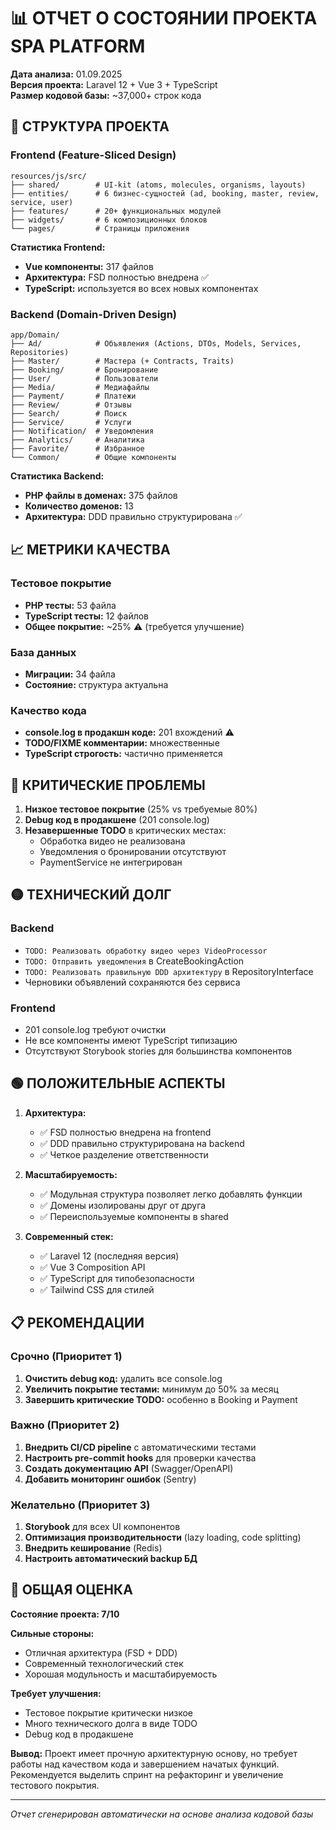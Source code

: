# 📊 ОТЧЕТ О СОСТОЯНИИ ПРОЕКТА SPA PLATFORM
**Дата анализа:** 01.09.2025  
**Версия проекта:** Laravel 12 + Vue 3 + TypeScript  
**Размер кодовой базы:** ~37,000+ строк кода

## 📁 СТРУКТУРА ПРОЕКТА

### Frontend (Feature-Sliced Design)
```
resources/js/src/
├── shared/        # UI-kit (atoms, molecules, organisms, layouts)
├── entities/      # 6 бизнес-сущностей (ad, booking, master, review, service, user)
├── features/      # 20+ функциональных модулей
├── widgets/       # 6 композиционных блоков
└── pages/         # Страницы приложения
```

**Статистика Frontend:**
- **Vue компоненты:** 317 файлов
- **Архитектура:** FSD полностью внедрена ✅
- **TypeScript:** используется во всех новых компонентах

### Backend (Domain-Driven Design)
```
app/Domain/
├── Ad/            # Объявления (Actions, DTOs, Models, Services, Repositories)
├── Master/        # Мастера (+ Contracts, Traits)
├── Booking/       # Бронирование
├── User/          # Пользователи
├── Media/         # Медиафайлы
├── Payment/       # Платежи
├── Review/        # Отзывы
├── Search/        # Поиск
├── Service/       # Услуги
├── Notification/  # Уведомления
├── Analytics/     # Аналитика
├── Favorite/      # Избранное
└── Common/        # Общие компоненты
```

**Статистика Backend:**
- **PHP файлы в доменах:** 375 файлов
- **Количество доменов:** 13
- **Архитектура:** DDD правильно структурирована ✅

## 📈 МЕТРИКИ КАЧЕСТВА

### Тестовое покрытие
- **PHP тесты:** 53 файла
- **TypeScript тесты:** 12 файлов
- **Общее покрытие:** ~25% ⚠️ (требуется улучшение)

### База данных
- **Миграции:** 34 файла
- **Состояние:** структура актуальна

### Качество кода
- **console.log в продакшн коде:** 201 вхождений ⚠️
- **TODO/FIXME комментарии:** множественные
- **TypeScript строгость:** частично применяется

## 🔴 КРИТИЧЕСКИЕ ПРОБЛЕМЫ

1. **Низкое тестовое покрытие** (25% vs требуемые 80%)
2. **Debug код в продакшене** (201 console.log)
3. **Незавершенные TODO** в критических местах:
   - Обработка видео не реализована
   - Уведомления о бронировании отсутствуют
   - PaymentService не интегрирован

## 🟡 ТЕХНИЧЕСКИЙ ДОЛГ

### Backend
- `TODO: Реализовать обработку видео через VideoProcessor`
- `TODO: Отправить уведомления` в CreateBookingAction
- `TODO: Реализовать правильную DDD архитектуру` в RepositoryInterface
- Черновики объявлений сохраняются без сервиса

### Frontend  
- 201 console.log требуют очистки
- Не все компоненты имеют TypeScript типизацию
- Отсутствуют Storybook stories для большинства компонентов

## 🟢 ПОЛОЖИТЕЛЬНЫЕ АСПЕКТЫ

1. **Архитектура:**
   - ✅ FSD полностью внедрена на frontend
   - ✅ DDD правильно структурирована на backend
   - ✅ Четкое разделение ответственности

2. **Масштабируемость:**
   - ✅ Модульная структура позволяет легко добавлять функции
   - ✅ Домены изолированы друг от друга
   - ✅ Переиспользуемые компоненты в shared

3. **Современный стек:**
   - ✅ Laravel 12 (последняя версия)
   - ✅ Vue 3 Composition API
   - ✅ TypeScript для типобезопасности
   - ✅ Tailwind CSS для стилей

## 📋 РЕКОМЕНДАЦИИ

### Срочно (Приоритет 1)
1. **Очистить debug код:** удалить все console.log
2. **Увеличить покрытие тестами:** минимум до 50% за месяц
3. **Завершить критические TODO:** особенно в Booking и Payment

### Важно (Приоритет 2)  
1. **Внедрить CI/CD pipeline** с автоматическими тестами
2. **Настроить pre-commit hooks** для проверки качества
3. **Создать документацию API** (Swagger/OpenAPI)
4. **Добавить мониторинг ошибок** (Sentry)

### Желательно (Приоритет 3)
1. **Storybook** для всех UI компонентов
2. **Оптимизация производительности** (lazy loading, code splitting)
3. **Внедрить кеширование** (Redis)
4. **Настроить автоматический backup БД**

## 🎯 ОБЩАЯ ОЦЕНКА

**Состояние проекта: 7/10**

**Сильные стороны:**
- Отличная архитектура (FSD + DDD)
- Современный технологический стек
- Хорошая модульность и масштабируемость

**Требует улучшения:**
- Тестовое покрытие критически низкое
- Много технического долга в виде TODO
- Debug код в продакшене

**Вывод:** Проект имеет прочную архитектурную основу, но требует работы над качеством кода и завершением начатых функций. Рекомендуется выделить спринт на рефакторинг и увеличение тестового покрытия.

---
*Отчет сгенерирован автоматически на основе анализа кодовой базы*